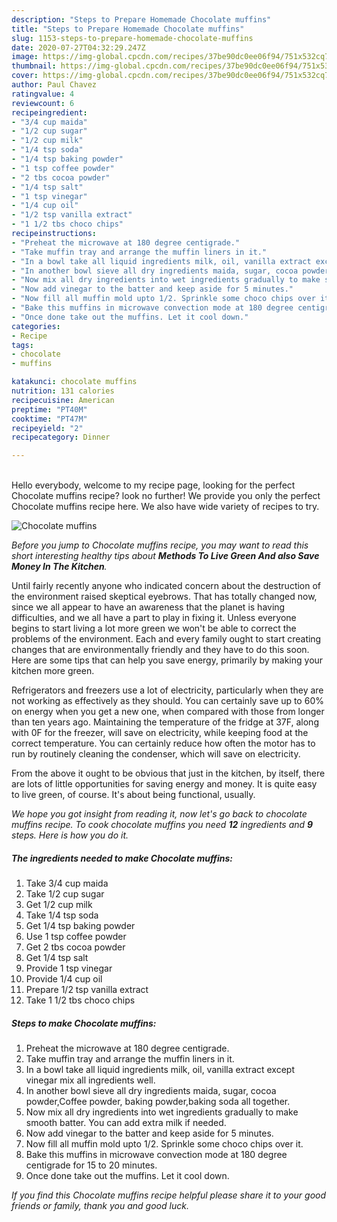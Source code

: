 ```yaml
---
description: "Steps to Prepare Homemade Chocolate muffins"
title: "Steps to Prepare Homemade Chocolate muffins"
slug: 1153-steps-to-prepare-homemade-chocolate-muffins
date: 2020-07-27T04:32:29.247Z
image: https://img-global.cpcdn.com/recipes/37be90dc0ee06f94/751x532cq70/chocolate-muffins-recipe-main-photo.jpg
thumbnail: https://img-global.cpcdn.com/recipes/37be90dc0ee06f94/751x532cq70/chocolate-muffins-recipe-main-photo.jpg
cover: https://img-global.cpcdn.com/recipes/37be90dc0ee06f94/751x532cq70/chocolate-muffins-recipe-main-photo.jpg
author: Paul Chavez
ratingvalue: 4
reviewcount: 6
recipeingredient:
- "3/4 cup maida"
- "1/2 cup sugar"
- "1/2 cup milk"
- "1/4 tsp soda"
- "1/4 tsp baking powder"
- "1 tsp coffee powder"
- "2 tbs cocoa powder"
- "1/4 tsp salt"
- "1 tsp vinegar"
- "1/4 cup oil"
- "1/2 tsp vanilla extract"
- "1 1/2 tbs choco chips"
recipeinstructions:
- "Preheat the microwave at 180 degree centigrade."
- "Take muffin tray and arrange the muffin liners in it."
- "In a bowl take all liquid ingredients milk, oil, vanilla extract except vinegar mix all ingredients well."
- "In another bowl sieve all dry ingredients maida, sugar, cocoa powder,Coffee powder, baking powder,baking soda all together."
- "Now mix all dry ingredients into wet ingredients gradually to make smooth batter. You can add extra milk if needed."
- "Now add vinegar to the batter and keep aside for 5 minutes."
- "Now fill all muffin mold upto 1/2. Sprinkle some choco chips over it."
- "Bake this muffins in microwave convection mode at 180 degree centigrade for 15 to 20 minutes."
- "Once done take out the muffins. Let it cool down."
categories:
- Recipe
tags:
- chocolate
- muffins

katakunci: chocolate muffins 
nutrition: 131 calories
recipecuisine: American
preptime: "PT40M"
cooktime: "PT47M"
recipeyield: "2"
recipecategory: Dinner

---
```

<br>
Hello everybody, welcome to my recipe page, looking for the perfect Chocolate muffins recipe? look no further! We provide you only the perfect Chocolate muffins recipe here. We also have wide variety of recipes to try.
<br>


![Chocolate muffins](https://img-global.cpcdn.com/recipes/37be90dc0ee06f94/751x532cq70/chocolate-muffins-recipe-main-photo.jpg)

<i>Before you jump to Chocolate muffins recipe, you may want to read this short interesting healthy tips about 
<strong>Methods To Live Green And also Save Money In The Kitchen</strong>.</i>
</br>

Until fairly recently anyone who indicated concern about the destruction of the environment raised skeptical eyebrows. That has totally changed now, since we all appear to have an awareness that the planet is having difficulties, and we all have a part to play in fixing it. Unless everyone begins to start living a lot more green we won't be able to correct the problems of the environment. Each and every family ought to start creating changes that are environmentally friendly and they have to do this soon. Here are some tips that can help you save energy, primarily by making your kitchen more green.

Refrigerators and freezers use a lot of electricity, particularly when they are not working as effectively as they should. You can certainly save up to 60% on energy when you get a new one, when compared with those from longer than ten years ago. Maintaining the temperature of the fridge at 37F, along with 0F for the freezer, will save on electricity, while keeping food at the correct temperature. You can certainly reduce how often the motor has to run by routinely cleaning the condenser, which will save on electricity.

From the above it ought to be obvious that just in the kitchen, by itself, there are lots of little opportunities for saving energy and money. It is quite easy to live green, of course. It's about being functional, usually.


<i>We hope you got insight from reading it, now let's go back to chocolate muffins recipe. To cook chocolate muffins you need <strong>12</strong> ingredients and <strong>9</strong> steps. Here is how you do it.
</i>

##### The ingredients needed to make Chocolate muffins:

1. Take 3/4 cup maida
1. Take 1/2 cup sugar
1. Get 1/2 cup milk
1. Take 1/4 tsp soda
1. Get 1/4 tsp baking powder
1. Use 1 tsp coffee powder
1. Get 2 tbs cocoa powder
1. Get 1/4 tsp salt
1. Provide 1 tsp vinegar
1. Provide 1/4 cup oil
1. Prepare 1/2 tsp vanilla extract
1. Take 1 1/2 tbs choco chips


##### Steps to make Chocolate muffins:

1. Preheat the microwave at 180 degree centigrade.
1. Take muffin tray and arrange the muffin liners in it.
1. In a bowl take all liquid ingredients milk, oil, vanilla extract except vinegar mix all ingredients well.
1. In another bowl sieve all dry ingredients maida, sugar, cocoa powder,Coffee powder, baking powder,baking soda all together.
1. Now mix all dry ingredients into wet ingredients gradually to make smooth batter. You can add extra milk if needed.
1. Now add vinegar to the batter and keep aside for 5 minutes.
1. Now fill all muffin mold upto 1/2. Sprinkle some choco chips over it.
1. Bake this muffins in microwave convection mode at 180 degree centigrade for 15 to 20 minutes.
1. Once done take out the muffins. Let it cool down.


<i>If you find this Chocolate muffins recipe helpful please share it to your good friends or family, thank you and good luck.</i>
